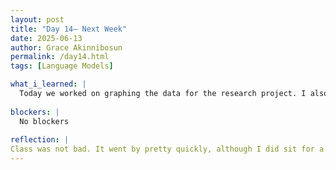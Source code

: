 ```yaml
---
layout: post
title: "Day 14– Next Week"
date: 2025-06-13
author: Grace Akinnibosun
permalink: /day14.html
tags: [Language Models]

what_i_learned: |
  Today we worked on graphing the data for the research project. I also did the driving simulation experiment to see if adding drones on the road can better imrpove driving techniques. In additon to this I completed the Methodology section for our research project. I explained definitions such as Bnadwith, denoicing, and preprocessing. I also explained the importance of the work we are doing and how it will benefit users in the near future.
  
blockers: |
  No blockers
  
reflection: |
Class was not bad. It went by pretty quickly, although I did sit for a long while for the driving simulation. The driving simulation I was expecting it to be quick in and out but the waiting process took longer than I anticipated but it was not bad. It was fairly easy for the most part. I am however happy to have gotten somewhere on the research project now I just have to upload it into Overleaf.
---
```

